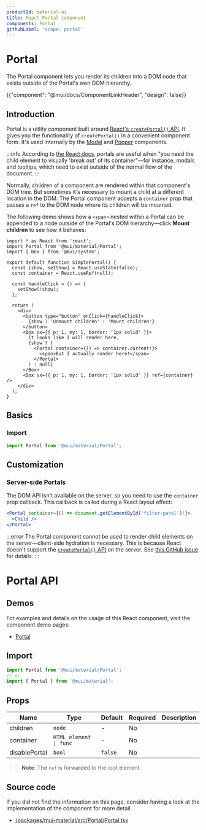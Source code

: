 ```yaml
---
productId: material-ui
title: React Portal component
components: Portal
githubLabel: 'scope: portal'
---
```


# Portal

The Portal component lets you render its children into a DOM node that exists outside of the Portal's own DOM hierarchy.

{{"component": "@mui/docs/ComponentLinkHeader", "design": false}}

## Introduction

Portal is a utility component built around [React's `createPortal()` API](https://react.dev/reference/react-dom/createPortal).
It gives you the functionality of `createPortal()` in a convenient component form.
It's used internally by the [Modal](https://v6.mui.com/base-ui/react-modal/) and [Popper](https://v6.mui.com/base-ui/react-popper/) components.

:::info
According to [the React docs](https://react.dev/reference/react-dom/createPortal), portals are useful when "you need the child element to visually 'break out' of its container"—for instance, modals and tooltips, which need to exist outside of the normal flow of the document.
:::

Normally, children of a component are rendered within that component's DOM tree.
But sometimes it's necessary to mount a child at a different location in the DOM.
The Portal component accepts a `container` prop that passes a `ref` to the DOM node where its children will be mounted.

The following demo shows how a `<span>` nested within a Portal can be appended to a node outside of the Portal's DOM hierarchy—click **Mount children** to see how it behaves:

```tsx
import * as React from 'react';
import Portal from '@mui/material/Portal';
import { Box } from '@mui/system';

export default function SimplePortal() {
  const [show, setShow] = React.useState(false);
  const container = React.useRef(null);

  const handleClick = () => {
    setShow(!show);
  };

  return (
    <div>
      <button type="button" onClick={handleClick}>
        {show ? 'Unmount children' : 'Mount children'}
      </button>
      <Box sx={{ p: 1, my: 1, border: '1px solid' }}>
        It looks like I will render here.
        {show ? (
          <Portal container={() => container.current!}>
            <span>But I actually render here!</span>
          </Portal>
        ) : null}
      </Box>
      <Box sx={{ p: 1, my: 1, border: '1px solid' }} ref={container} />
    </div>
  );
}
```

## Basics

### Import

```jsx
import Portal from '@mui/material/Portal';
```

## Customization

### Server-side Portals

The DOM API isn't available on the server, so you need to use the `container` prop callback.
This callback is called during a React layout effect:

```jsx
<Portal container={() => document.getElementById('filter-panel')!}>
  <Child />
</Portal>
```

:::error
The Portal component cannot be used to render child elements on the server—client-side hydration is necessary.
This is because React doesn't support the [`createPortal()` API](https://react.dev/reference/react-dom/createPortal) on the server.
See [this GitHub issue](https://github.com/facebook/react/issues/13097) for details.
:::

# Portal API

## Demos

For examples and details on the usage of this React component, visit the component demo pages:

- [Portal](https://mui.com/material-ui/react-portal/)

## Import

```jsx
import Portal from '@mui/material/Portal';
// or
import { Portal } from '@mui/material';
```

## Props

| Name          | Type                   | Default | Required | Description |
| ------------- | ---------------------- | ------- | -------- | ----------- |
| children      | `node`                 | -       | No       |             |
| container     | `HTML element \| func` | -       | No       |             |
| disablePortal | `bool`                 | `false` | No       |             |

> **Note**: The `ref` is forwarded to the root element.

## Source code

If you did not find the information on this page, consider having a look at the implementation of the component for more detail.

- [/packages/mui-material/src/Portal/Portal.tsx](https://github.com/mui/material-ui/tree/HEAD/packages/mui-material/src/Portal/Portal.tsx)
